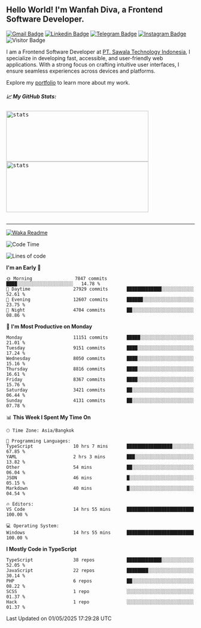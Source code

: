 ## Hello World! I'm Wanfah Diva, a Frontend Software Developer.

[![Gmail Badge](https://img.shields.io/badge/-Gmail-white?style=plastic&logo=Gmail&link=mailto:aditputrafirmansyah@gmail.com)](mailto:wanfahdivaa@gmail.com)
[![Linkedin Badge](https://img.shields.io/badge/-LinkedIn-blue?style=plastic&logo=Linkedin&link=https://www.linkedin.com/in/aditputrafirmansyah/)](https://www.linkedin.com/in/wanfahdiva/)
[![Telegram Badge](https://img.shields.io/badge/-Telegram-blue?style=plastic&logo=telegram&link=https://t.me/Adithya_13)](https://t.me/wanfahdiva)
[![Instagram Badge](https://img.shields.io/badge/-Instagram-white?style=plastic&logo=instagram&link=https://www.instagram.com/adithya_firmansyahputra/)](https://www.instagram.com/wnfhdva/)
![Visitor Badge](https://visitor-badge.laobi.icu/badge?page_id=wanfahdiva.wanfahdiva)

<p>
I am a Frontend Software Developer at <a href="https://sawala/tech" target="_blank">PT. Sawala Technology Indonesia</a>, I specialize in developing fast, accessible, and user-friendly web applications. With a strong focus on crafting intuitive user interfaces, I ensure seamless experiences across devices and platforms.

Explore my <a href="http://wanfahdiva-com.vercel.app/" target="_blank">portfolio</a> to learn more about my work.
</p>

<h5 align="left">
  
📈 **My GitHub Stats:**

</h5>

<div align="left">
<kbd>
  <img height="135em" width="380em" alt="stats" src="https://github-readme-stats-salesp07.vercel.app/api?username=wanfahdiva&count_private=true&show_icons=true&theme=react&rank_icon=github&border_radius=10&hide_title=true"></kbd>
</kbd>
<kbd>
    <img height="135em" width="380em" alt="stats" src="https://github-readme-activity-graph.vercel.app/graph?username=wanfahdiva&theme=react&hide_title=true"></kbd>
</div>

<br />

---

[![Waka Readme](https://github.com/wanfahdiva/wanfahdiva/actions/workflows/waka.yml/badge.svg)](https://github.com/wanfahdiva/wanfahdiva/actions/workflows/waka.yml)

<!--START_SECTION:waka-->
![Code Time](http://img.shields.io/badge/Code%20Time-1%2C928%20hrs%2033%20mins-blue)

![Lines of code](https://img.shields.io/badge/From%20Hello%20World%20I%27ve%20Written-23.3%20million%20lines%20of%20code-blue)

**I'm an Early 🐤** 

```text
🌞 Morning                7847 commits        ████░░░░░░░░░░░░░░░░░░░░░   14.78 % 
🌆 Daytime                27929 commits       █████████████░░░░░░░░░░░░   52.61 % 
🌃 Evening                12607 commits       ██████░░░░░░░░░░░░░░░░░░░   23.75 % 
🌙 Night                  4704 commits        ██░░░░░░░░░░░░░░░░░░░░░░░   08.86 % 
```
📅 **I'm Most Productive on Monday** 

```text
Monday                   11151 commits       █████░░░░░░░░░░░░░░░░░░░░   21.01 % 
Tuesday                  9151 commits        ████░░░░░░░░░░░░░░░░░░░░░   17.24 % 
Wednesday                8050 commits        ████░░░░░░░░░░░░░░░░░░░░░   15.16 % 
Thursday                 8816 commits        ████░░░░░░░░░░░░░░░░░░░░░   16.61 % 
Friday                   8367 commits        ████░░░░░░░░░░░░░░░░░░░░░   15.76 % 
Saturday                 3421 commits        ██░░░░░░░░░░░░░░░░░░░░░░░   06.44 % 
Sunday                   4131 commits        ██░░░░░░░░░░░░░░░░░░░░░░░   07.78 % 
```


📊 **This Week I Spent My Time On** 

```text
🕑︎ Time Zone: Asia/Bangkok

💬 Programming Languages: 
TypeScript               10 hrs 7 mins       █████████████████░░░░░░░░   67.85 % 
YAML                     2 hrs 3 mins        ███░░░░░░░░░░░░░░░░░░░░░░   13.82 % 
Other                    54 mins             ██░░░░░░░░░░░░░░░░░░░░░░░   06.04 % 
JSON                     46 mins             █░░░░░░░░░░░░░░░░░░░░░░░░   05.15 % 
Markdown                 40 mins             █░░░░░░░░░░░░░░░░░░░░░░░░   04.54 % 

🔥 Editors: 
VS Code                  14 hrs 55 mins      █████████████████████████   100.00 % 

💻 Operating System: 
Windows                  14 hrs 55 mins      █████████████████████████   100.00 % 
```

**I Mostly Code in TypeScript** 

```text
TypeScript               38 repos            █████████████░░░░░░░░░░░░   52.05 % 
JavaScript               22 repos            ████████░░░░░░░░░░░░░░░░░   30.14 % 
PHP                      6 repos             ██░░░░░░░░░░░░░░░░░░░░░░░   08.22 % 
SCSS                     1 repo              ░░░░░░░░░░░░░░░░░░░░░░░░░   01.37 % 
Hack                     1 repo              ░░░░░░░░░░░░░░░░░░░░░░░░░   01.37 % 
```




 Last Updated on 01/05/2025 17:29:28 UTC
<!--END_SECTION:waka-->
